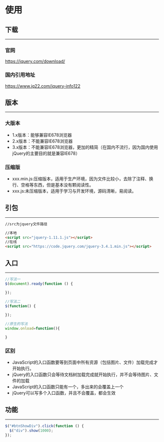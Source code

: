 # 使用

## 下载

***

### 官网

<https://jquery.com/download/>

### 国内引用地址

<https://www.jq22.com/jquery-info122>

## 版本

***

### 大版本

-   1.x版本：能够兼容IE678浏览器
-   2.x版本：不能兼容IE678浏览器
-   3.x版本：不能兼容IE678浏览器，更加的精简（在国内不流行，因为国内使用jQuery的主要目的就是兼容IE678）

### 压缩版

-   xxx.min.js:压缩版本，适用于生产环境，因为文件比较小，去除了注释、换行、空格等东西，但是基本没有颗阅读性。
-   xxx.js:未压缩版本，适用于学习与开发环境，源码清晰，易阅读。

## 引包

***

```html
//src为jquery文件路径

//本地
<script src="jquery-1.11.1.js"></script>
//在线
<script src="https://code.jquery.com/jquery-3.4.1.min.js"></script>

```

## 入口

***

```javascript
//写法一
$(document).ready(function () {

});

//写法二
$(function() {
  
});

//原生的写法
window.onload=function(){

} 

```

### 区别

-   JavaScript的入口函数要等到页面中所有资源（包括图片、文件）加载完成才开始执行。
-   jQuery的入口函数只会等待文档树加载完成就开始执行，并不会等待图片、文件的加载
-   JavaScript的入口函数只能有一个，多出来的会覆盖上一个
-   jQuery可以写多个入口函数，并且不会覆盖，都会生效

## 功能

***

```javascript
$("#btnShowDiv").click(function () {
  $("div").show(1000);
});

```
